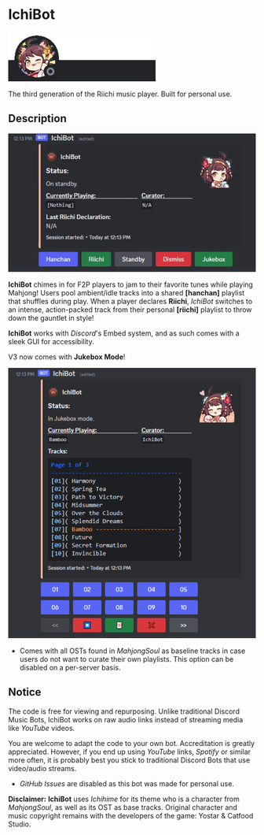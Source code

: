 # IchiBot

![Ichihime 00](assets/_meta/discordprofile.png)

The third generation of the Riichi music player. Built for personal use.

## Description

![Embed Player](assets/_meta/previewV3.gif)

**IchiBot** chimes in for F2P players to jam to their favorite tunes while playing Mahjong! Users pool ambient/idle tracks into a shared **[hanchan]** playlist that shuffles during play. When a player declares **Riichi**, *IchiBot* switches to an intense, action-packed track from their personal **[riichi]** playlist to throw down the gauntlet in style!

**IchiBot** works with *Discord*'s Embed system, and as such comes with a sleek GUI for accessibility.

V3 now comes with **Jukebox Mode**!

![Embed Jukebox](assets/_meta/jukeboxV3.png)

- Comes with all OSTs found in *MahjongSoul* as baseline tracks in case users do not want to curate their own playlists. This option can be disabled on a per-server basis.

## Notice

The code is free for viewing and repurposing. Unlike traditional Discord Music Bots, IchiBot works on raw audio links instead of streaming media like *YouTube* videos.

You are welcome to adapt the code to your own bot. Accreditation is greatly appreciated. However, if you end up using *YouTube* links, *Spotify* or similar more often, it is probably best you stick to traditional Discord Bots that use video/audio streams.

- *GitHub Issues* are disabled as this bot was made for personal use.

**Disclaimer:** **IchiBot** uses *Ichihime* for its theme who is a character from *MahjongSoul*, as well as its OST as base tracks. Original character and music copyright remains with the developers of the game: Yostar & Catfood Studio.